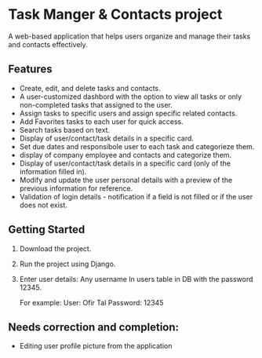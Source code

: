 # Task Manger & Contacts project 

A web-based application that helps users organize and manage their tasks and contacts effectively. 

## Features

- Create, edit, and delete tasks and contacts.
- A user-customized dashbord with the option to view all tasks or only non-completed tasks that assigned to the user.
- Assign tasks to specific users and assign specific related contacts.
- Add Favorites tasks to each user for quick access.
- Search tasks based on text.
- Display of user/contact/task details in a specific card. 
- Set due dates and responsibole user to each task and categorieze them.
- display of company employee and contacts and categorize them. 
- Display of user/contact/task details in a specific card (only of the information filled in).
- Modify and update the user personal details with a preview of the previous information for reference.
- Validation of login details - notification if a field is not filled or if the user does not exist.

## Getting Started

1. Download the project.
2. Run the project using Django.
3. Enter user details:
   Any username In users table in DB with the password 12345.

   For example:
   User: Ofir Tal
   Password: 12345

## Needs correction and completion:

- Editing user profile picture from the application
